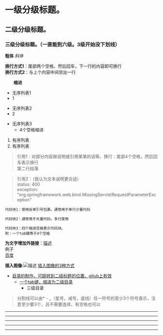 # 一级分级标题。
## 二级分级标题。
### 三级分级标题。（一直能到六级。3级开始没下划线）

**粗体** *斜体*


**换行方式1**：尾部两个空格，然后回车，下一行的内容即可换行  
**换行方式2**：与上个内容中间空出一行

&emsp;&emsp;**缩进**

* 无序列表1 
* 1

+ 无序列表2
+ 2

- 无序列表3
    -  4个空格缩进

1. 有序列表
2. 有序列表

> 引用1：对部分内容做说明或引用某某的话等。换行：尾部4个空格，然后回车表示换行    
> 第二行段落

> 引用2：（我认为文本说明更合适）    
    status: 400    
    exception: "org.springframework.web.bind.MissingServletRequestParameterException"	

`代码块1：使用反单引号包裹。通常用于单行少量代码`

```
代码块2：通常用于大量代码，多行使用
```

    代码块3：四个缩进空格表示代码块。
    附：一个tab键等于4个空格
    
**为文字增加外链接**：[描述](链接地址)   
例子  
[百度](https://www.baidu.com/)

**插入图像**:![描述](https://www.baidu.com/img/bd_logo1.png)
[插入图像的3种方式](https://www.jianshu.com/p/280c6a6f2594)  



- [目录的制作，可跳转到二级标题的位置，gitub上有效](#二级分级标题)
    - [一个tab键，缩进为二级目录](#三级分级标题)
        - 三级目录 

> 分割线可以由* - _（星号，减号，底线）任一符号的至少3个符号表示，注意至少要3个，且不需要连续，有空格也可以
---
- - -
------
***
* * *